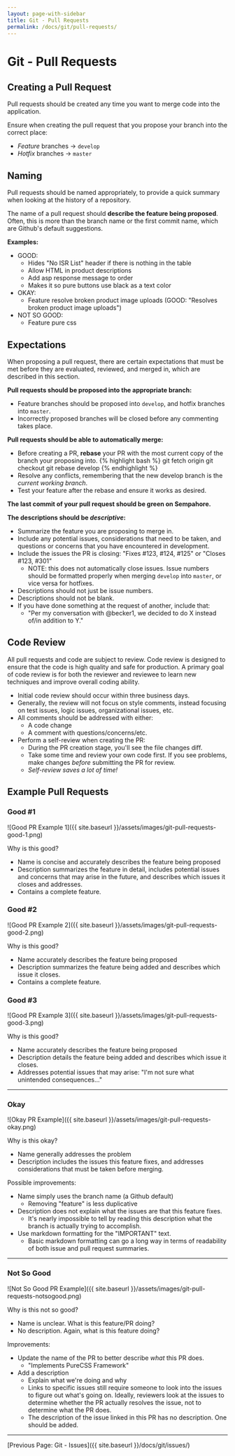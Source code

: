 ```yaml
---
layout: page-with-sidebar
title: Git - Pull Requests
permalink: /docs/git/pull-requests/
---
```

# Git - Pull Requests

## Creating a Pull Request

Pull requests should be created any time you want to merge code into the application.

Ensure when creating the pull request that you propose your branch into the correct
place:

- *Feature* branches -> `develop`
- *Hotfix* branches -> `master`

## Naming

Pull requests should be named appropriately, to provide a quick summary when looking
at the history of a repository.

The name of a pull request should **describe the feature being proposed**.  Often,
this is more than the branch name or the first commit name, which are Github's
default suggestions.

**Examples:**

- GOOD:
  - Hides "No ISR List" header if there is nothing in the table
  - Allow HTML in product descriptions
  - Add asp response message to order
  - Makes it so pure buttons use black as a text color
- OKAY:
  - Feature resolve broken product image uploads
    (GOOD: "Resolves broken product image uploads")
- NOT SO GOOD:
  - Feature pure css

## Expectations

When proposing a pull request, there are certain expectations that must be met
before they are evaluated, reviewed, and merged in, which are described in this
section.

**Pull requests should be proposed into the appropriate branch:**

- Feature branches should be proposed into `develop`, and hotfix branches into
  `master`.
- Incorrectly proposed branches will be closed before any commenting takes place.

**Pull requests should be able to automatically merge:**

- Before creating a PR, **rebase** your PR with the most current copy of the branch
  your proposing into.
{% highlight bash %}
  git fetch origin
  git checkout <your-feature-branch>
  git rebase develop
{% endhighlight %}
- Resolve any conflicts, remembering that the new develop branch is the *current
  working branch*.
- Test your feature after the rebase and ensure it works as desired.

**The last commit of your pull request should be <span class="other-green">green
  on Sempahore</span>.**

**The descriptions should be *descriptive*:**

- Summarize the feature you are proposing to merge in.
- Include any potential issues, considerations that need to be taken,
  and questions or concerns that you have encountered in development.
- Include the issues the PR is closing: "Fixes #123, #124, #125" or "Closes #123,
  #301"
  - NOTE: this does not automatically close issues. Issue numbers should be
    formatted properly when merging `develop` into `master`, or vice versa for
    hotfixes.
- Descriptions should not just be issue numbers.
- Descriptions should not be blank.
- If you have done something at the request of another, include that:
  - "Per my conversation with @becker1, we decided to do X instead of/in
    addition to Y."

## Code Review

All pull requests and code are subject to review.  Code review is designed to
ensure that the code is high quality and safe for production.  A primary goal
of code review is for both the reviewer and reviewee to learn new techniques and
improve overall coding ability.

- Initial code review should occur within three business days.
- Generally, the review will not focus on style comments, instead focusing on test
  issues, logic issues, organizational issues, etc.
- All comments should be addressed with either:
  - A code change
  - A comment with questions/concerns/etc.
- Perform a self-review when creating the PR:
  - During the PR creation stage, you'll see the file changes diff.
  - Take some time and review your own code first. If you see problems, make
    changes *before* submitting the PR for review.
  - *Self-review saves a lot of time!*

## Example Pull Requests

### Good #1

![Good PR Example 1]({{ site.baseurl }}/assets/images/git-pull-requests-good-1.png)

Why is this good?

- Name is concise and accurately describes the feature being proposed
- Description summarizes the feature in detail, includes potential issues and
  concerns that may arise in the future, and describes which issues it closes
  and addresses.
- Contains a complete feature.

### Good #2

![Good PR Example 2]({{ site.baseurl }}/assets/images/git-pull-requests-good-2.png)

Why is this good?

- Name accurately describes the feature being proposed
- Description summarizes the feature being added and describes which issue it closes.
- Contains a complete feature.

### Good #3

![Good PR Example 3]({{ site.baseurl }}/assets/images/git-pull-requests-good-3.png)

Why is this good?

- Name accurately describes the feature being proposed
- Description details the feature being added and describes which issue it closes.
- Addresses potential issues that may arise: "I'm not sure what unintended
  consequences..."

___

### Okay

![Okay PR Example]({{ site.baseurl }}/assets/images/git-pull-requests-okay.png)

Why is this okay?

- Name generally addresses the problem
- Description includes the issues this feature fixes, and addresses considerations
  that must be taken before merging.

Possible improvements:

- Name simply uses the branch name (a Github default)
  - Removing "feature" is less duplicative
- Description does not explain what the issues are that this feature fixes.
  - It's nearly impossible to tell by reading this description what the branch
    is actually trying to accomplish.
- Use markdown formatting for the "IMPORTANT" text.
  - Basic markdown formatting can go a long way in terms of readability of both
    issue and pull request summaries.

___

### Not So Good

![Not So Good PR Example]({{ site.baseurl }}/assets/images/git-pull-requests-notsogood.png)

Why is this not so good?

- Name is unclear.  What is this feature/PR doing?
- No description.  Again, what is this feature doing?

Improvements:

- Update the name of the PR to better describe *what* this PR does.
  - "Implements PureCSS Framework"
- Add a description
  - Explain what we're doing and why
  - Links to specific issues still require someone to look into the issues to
    figure out what's going on.  Ideally, reviewers look at the issues to determine
    whether the PR actually resolves the issue, not to determine what the PR does.
  - The description of the issue linked in this PR has no description.  One should
    be added.

___

[Previous Page: Git - Issues]({{ site.baseurl }}/docs/git/issues/)
